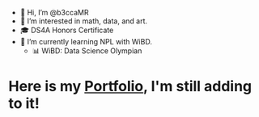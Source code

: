 - 👋 Hi, I’m @b3ccaMR
- 👀 I’m interested in math, data, and art.
- 🎓 DS4A Honors Certificate
- 🌱 I’m currently learning NPL with WiBD.
     - 📊 WiBD: Data Science Olympian


# Here is my [Portfolio](https://sites.google.com/view/beccamr), I'm still adding to it!
